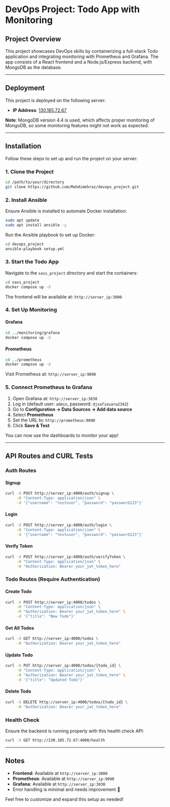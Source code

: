 # DevOps Project: Todo App with Monitoring

## Project Overview
This project showcases DevOps skills by containerizing a full-stack Todo application and integrating monitoring with Prometheus and Grafana. The app consists of a React frontend and a Node.js/Express backend, with MongoDB as the database.

---

## Deployment

This project is deployed on the following server:
- **IP Address**: [130.185.72.67](http://130.185.72.67)

**Note**: MongoDB version 4.4 is used, which affects proper monitoring of MongoDB, so some monitoring features might not work as expected.

---

## Installation

Follow these steps to set up and run the project on your server:

### 1. Clone the Project
```bash
cd /path/to/your/directory
git clone https://github.com/Mahdimehraz/devops_project.git
```

### 2. Install Ansible
Ensure Ansible is installed to automate Docker installation:
```bash
sudo apt update
sudo apt install ansible -y
```

Run the Ansible playbook to set up Docker:
```bash
cd devops_project
ansible-playbook setup.yml
```

### 3. Start the Todo App
Navigate to the `sass_project` directory and start the containers:
```bash
cd sass_project
docker compose up -d
```
The frontend will be available at: `http://server_ip:3000`

### 4. Set Up Monitoring

#### Grafana
```bash
cd ../monitoring/grafana
docker compose up -d
```

#### Prometheus
```bash
cd ../prometheus
docker compose up -d
```

Visit Prometheus at: `http://server_ip:9090`

### 5. Connect Prometheus to Grafana
1. Open Grafana at: `http://server_ip:3030`
2. Log in (default user: `admin`, password: `djsafieuarw2342`)
3. Go to **Configuration -> Data Sources -> Add data source**
4. Select **Prometheus**
5. Set the URL to: `http://prometheus:9090`
6. Click **Save & Test**

You can now use the dashboards to monitor your app!

---

## API Routes and CURL Tests

### Auth Routes

#### Signup
```bash
curl -X POST http://server_ip:4000/auth/signup \
     -H "Content-Type: application/json" \
     -d '{"username": "testuser", "password": "password123"}'
```

#### Login
```bash
curl -X POST http://server_ip:4000/auth/login \
     -H "Content-Type: application/json" \
     -d '{"username": "testuser", "password": "password123"}'
```

#### Verify Token
```bash
curl -X POST http://server_ip:4000/auth/verifyToken \
     -H "Content-Type: application/json" \
     -H "Authorization: Bearer your_jwt_token_here"
```

### Todo Routes (Require Authentication)

#### Create Todo
```bash
curl -X POST http://server_ip:4000/todos \
     -H "Content-Type: application/json" \
     -H "Authorization: Bearer your_jwt_token_here" \
     -d '{"title": "New Todo"}'
```

#### Get All Todos
```bash
curl -X GET http://server_ip:4000/todos \
     -H "Authorization: Bearer your_jwt_token_here"
```

#### Update Todo
```bash
curl -X PUT http://server_ip:4000/todos/{todo_id} \
     -H "Content-Type: application/json" \
     -H "Authorization: Bearer your_jwt_token_here" \
     -d '{"title": "Updated Todo"}'
```

#### Delete Todo
```bash
curl -X DELETE http://server_ip:4000/todos/{todo_id} \
     -H "Authorization: Bearer your_jwt_token_here"
```

### Health Check

Ensure the backend is running properly with this health check API:
```bash
curl -X GET http://130.185.72.67:4000/health
```

---

## Notes
- **Frontend**: Available at `http://server_ip:3000`
- **Prometheus**: Available at `http://server_ip:9090`
- **Grafana**: Available at `http://server_ip:3030`
- Error handling is minimal and needs improvement 🚧

Feel free to customize and expand this setup as needed!

